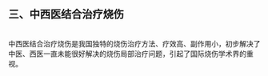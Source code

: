 ## 三、中西医结合治疗烧伤

​        
中西医结合治疗烧伤是我国独特的烧伤治疗方法、疗效高、副作用小，初步解决了中医、西医一直未能很好解决的烧伤局部治疗问题，引起了国际烧伤学术界的重视。
​        
